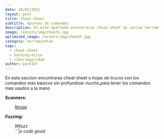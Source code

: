 ```yaml
---
date: 28/02/2021
layout: post
title: Cheat-Sheet
subtitle: Apuntes de comandos
description: En este apartado encontraras cheat-sheet de varias herramientas
image: /assets/img/cheatG.jpg
optimized_image: /assets/img/cheatP.jpg
category: herramientas
tags:
  - cheat-sheet
  - hacking-etico
  - ciberseguridad
author: park33r
---
```

En esta seccion encontraras cheat sheet o hojas de trucos con los comandos mas basicos sin profundisar mucho,para tener los comandos mas usados a la mano

<strong>Scanners:</strong><br>

&nbsp;&nbsp;&nbsp;&nbsp;&nbsp;&nbsp;&nbsp;&nbsp;<em>[Nmap](https://github.com/park33r/park33r.github.io/blob/master/pdf/nmap.pdf)<br>

<strong>Fuzzing:</strong><br>

&nbsp;&nbsp;&nbsp;&nbsp;&nbsp;&nbsp;&nbsp;&nbsp;<em>Wfuzz<br>
&nbsp;&nbsp;&nbsp;&nbsp;&nbsp;&nbsp;&nbsp;&nbsp;```js
  code good
  
    
  
  
  


